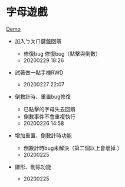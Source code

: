 # 字母遊戲

[Demo](https://rccj.github.io/alphabet-game/)

- 加入ㄅㄆㄇ鍵盤回饋
  - 修復bug 修復bug（點擊與倒數）
  - 20200229 18:26

- 試著做一點手機RWD
  - 20200227 22:07

- 倒數計時、重置bug修復
  - 已點擊的字母失去回饋
  - 倒數事件不會重複執行
  - 20200226 14:58

- 增加重置、倒數計時功能
  - 倒數計時bug未解決（第二個以上會壞掉 ）
  - 20200225
  
- 雛形、刪除功能 
  - 20200225